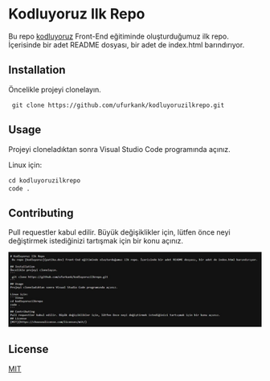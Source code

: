 # Kodluyoruz Ilk Repo
 Bu repo [kodluyoruz](http://patika.dev) Front-End eğitiminde oluşturduğumuz ilk repo. İçerisinde bir adet README dosyası, bir adet de index.html barındırıyor.

## Installation
Öncelikle projeyi clonelayın. 
```
 git clone https://github.com/ufurkank/kodluyoruzilkrepo.git 
```
## Usage
Projeyi cloneladıktan sonra Visual Studio Code programında açınız.

Linux için:
```linux
cd kodluyoruzilkrepo
code .
```
## Contributing
Pull requestler kabul edilir. Büyük değişiklikler için, lütfen önce neyi değiştirmek istediğinizi tartışmak için bir konu açınız.

![Proje odev resmi](img/pic1.jpg)
## License
[MIT](https://choosealicense.com/licenses/mit/)
